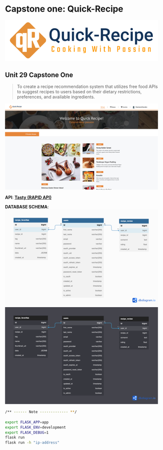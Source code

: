 # Capstone one: Quick-Recipe

![img](/app/static/images/quick-recipe-logo.png)
## Unit 29 Capstone One

>To create a recipe recommendation system that utilizes free food APIs to suggest recipes to users based on their dietary restrictions, preferences, and available ingredients.

![img](/app/static/images/quick-recipe-github-illustration.jpg)

**API**: **[Tasty (RAPID API)](https://rapidapi.com/apidojo/api/tasty)**

**DATABASE SCHEMA**:
![Img-Light](/documentations/database-schema-quick_recipe-white-bg.png#gh-light-mode-only)![Img-Dark](/documentations/database-schema-quick_recipe.png#gh-dark-mode-only)


```sh
/** ------ Note ------------- **/

export FLASK_APP=app
export FLASK_ENV=development
export FLASK_DEBUG=1
flask run
flask run -h "ip-address"
```

